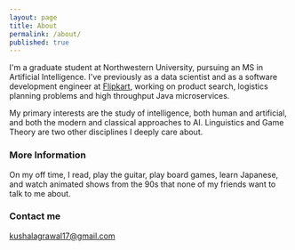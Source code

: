```yaml
---
layout: page
title: About
permalink: /about/
published: true
---
```


I'm a graduate student at Northwestern University, pursuing an MS in Artificial Intelligence. I've previously as a data scientist and as a software development engineer at [Flipkart](https://en.wikipedia.org/wiki/Flipkart), working on product search, logistics planning problems and high throughput Java microservices. 

My primary interests are the study of intelligence, both human and artificial, and both the modern and classical approaches to AI. Linguistics and Game Theory are two other disciplines I deeply care about.

### More Information

On my off time, I read, play the guitar, play board games, learn Japanese, and watch animated shows from the 90s that none of my friends want to talk to me about. 

### Contact me

[kushalagrawal17@gmail.com](mailto:kushalagrawal17@gmail.com)
